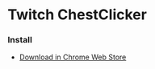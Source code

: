 # Twitch ChestClicker

### Install

- [Download in Chrome Web Store](https://chrome.google.com/webstore/detail/twitch-chestclicker/mdjllaihmfallpabkcdjnklhnpfiadbh)


